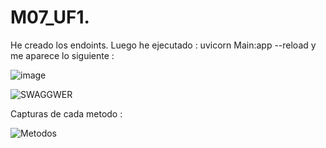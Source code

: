 # M07_UF1.
He creado los endoints.
Luego he ejecutado : uvicorn Main:app --reload    y me aparece lo siguiente : 


![image](https://github.com/user-attachments/assets/268f9d96-1701-4c3e-b3a4-171e2c99bd89)

![SWAGGWER](https://github.com/user-attachments/assets/0f73e0b0-6629-4906-9f5c-582c320cc452)


Capturas de cada metodo : 

![Metodos ](https://github.com/user-attachments/assets/04fb0f59-002a-4216-b7ce-7af583bbe5e4)

